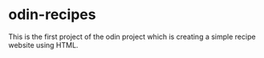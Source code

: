 # odin-recipes

This is the first project of the odin project which is creating a simple recipe website using HTML.